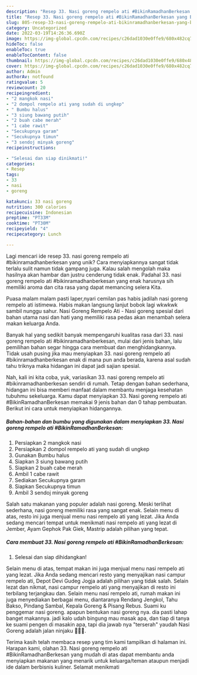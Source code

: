 ```yaml
---
description: "Resep 33. Nasi goreng rempelo ati #BikinRamadhanBerkesan yang Bisa Manjain Lidah"
title: "Resep 33. Nasi goreng rempelo ati #BikinRamadhanBerkesan yang Bisa Manjain Lidah"
slug: 805-resep-33-nasi-goreng-rempelo-ati-bikinramadhanberkesan-yang-bisa-manjain-lidah
category: Uncategorized
date: 2022-03-19T14:26:36.690Z
image: https://img-global.cpcdn.com/recipes/c26dad1030e0ffe9/680x482cq70/33-nasi-goreng-rempelo-ati-bikinramadhanberkesan-foto-resep-utama.jpg
hideToc: false
enableToc: true
enableTocContent: false
thumbnail: https://img-global.cpcdn.com/recipes/c26dad1030e0ffe9/680x482cq70/33-nasi-goreng-rempelo-ati-bikinramadhanberkesan-foto-resep-utama.jpg
cover: https://img-global.cpcdn.com/recipes/c26dad1030e0ffe9/680x482cq70/33-nasi-goreng-rempelo-ati-bikinramadhanberkesan-foto-resep-utama.jpg
author: Admin
authorAv: notfound
ratingvalue: 5
reviewcount: 20
recipeingredient:
- "2 mangkok nasi"
- "2 dompol rempelo ati yang sudah di ungkep"
- " Bumbu halus"
- "3 siung bawang putih"
- "2 buah cabe merah"
- "1 cabe rawit"
- "Secukupnya garam"
- "Secukupnya timun"
- "3 sendoj minyak goreng"
recipeinstructions:

- "Selesai dan siap dinikmati!"
categories:
- Resep
tags:
- 33
- nasi
- goreng

katakunci: 33 nasi goreng 
nutrition: 300 calories
recipecuisine: Indonesian
preptime: "PT33M"
cooktime: "PT30M"
recipeyield: "4"
recipecategory: Lunch

---
```





Lagi mencari ide resep 33. nasi goreng rempelo ati #bikinramadhanberkesan yang unik? Cara menyiapkannya sangat tidak terlalu sulit namun tidak gampang juga. Kalau salah mengolah maka hasilnya akan hambar dan justru cenderung tidak enak. Padahal 33. nasi goreng rempelo ati #bikinramadhanberkesan yang enak harusnya sih memiliki aroma dan cita rasa yang dapat memancing selera Kita.





Puasa malam malam pasti laper,nyari cemilan pas habis jadilah nasi goreng rempelo ati istimewa. Habis makan langsung lanjut bobok lagi wkwkwk sambil nunggu sahur. Nasi Goreng Rempelo Ati - Nasi goreng spesial dari bahan utama nasi dan hati yang memiliki rasa pedas akan menambah selera makan keluarga Anda.

Banyak hal yang sedikit banyak mempengaruhi kualitas rasa dari 33. nasi goreng rempelo ati #bikinramadhanberkesan, mulai dari jenis bahan, lalu pemilihan bahan segar hingga cara membuat dan menghidangkannya. Tidak usah pusing jika mau menyiapkan 33. nasi goreng rempelo ati #bikinramadhanberkesan enak di mana pun anda berada, karena asal sudah tahu triknya maka hidangan ini dapat jadi sajian spesial.






Nah, kali ini kita coba, yuk, variasikan 33. nasi goreng rempelo ati #bikinramadhanberkesan sendiri di rumah. Tetap dengan bahan sederhana, hidangan ini bisa memberi manfaat dalam membantu menjaga kesehatan tubuhmu sekeluarga. Kamu dapat menyiapkan 33. Nasi goreng rempelo ati #BikinRamadhanBerkesan memakai 9 jenis bahan dan 0 tahap pembuatan. Berikut ini cara untuk menyiapkan hidangannya.

<!--inarticleads1-->

##### Bahan-bahan dan bumbu yang digunakan dalam menyiapkan 33. Nasi goreng rempelo ati #BikinRamadhanBerkesan:

1. Persiapkan 2 mangkok nasi
1. Persiapkan 2 dompol rempelo ati yang sudah di ungkep
1. Gunakan  Bumbu halus
1. Siapkan 3 siung bawang putih
1. Siapkan 2 buah cabe merah
1. Ambil 1 cabe rawit
1. Sediakan Secukupnya garam
1. Siapkan Secukupnya timun
1. Ambil 3 sendoj minyak goreng


Salah satu makanan yang populer adalah nasi goreng. Meski terlihat sederhana, nasi goreng memiliki rasa yang sangat enak. Selain menu di atas, resto ini juga menjual menu nasi rempelo ati yang lezat. Jika Anda sedang mencari tempat untuk menikmati nasi rempelo ati yang lezat di Jember, Ayam Gephok Pak Giek, Mastrip adalah pilihan yang tepat. 

<!--inarticleads2-->

##### Cara membuat 33. Nasi goreng rempelo ati #BikinRamadhanBerkesan:


1. Selesai dan siap dihidangkan!

Selain menu di atas, tempat makan ini juga menjual menu nasi rempelo ati yang lezat. Jika Anda sedang mencari resto yang menyajikan nasi campur rempelo ati, Depot Devi Gudeg Jogja adalah pilihan yang tidak salah. Selain lezat dan nikmat, nasi campur rempelo ati yang menyajikan di resto ini terbilang terjangkau dan. Selain menu nasi rempelo ati, rumah makan ini juga menyediakan berbagai menu, diantaranya Rendang Jengkol, Tahu Bakso, Pindang Sambal, Kepala Goreng &amp; Pisang Rebus. Suami ku penggemar nasi goreng. apapun bentukan nasi goreng nya. dia pasti lahap banget makannya. jadi kalo udah bingung mau masak apa, dan tiap di tanya ke suami pengen di masakin apa, tapi dia jawab nya &#34;terserah&#34; yaudah Nasi Goreng adalah jalan ninjaku 🤣🤣🤣. 

Terima kasih telah membaca resep yang tim kami tampilkan di halaman ini. Harapan kami, olahan 33. Nasi goreng rempelo ati #BikinRamadhanBerkesan yang mudah di atas dapat membantu anda menyiapkan makanan yang menarik untuk keluarga/teman ataupun menjadi ide dalam berbisnis kuliner. Selamat menikmati

